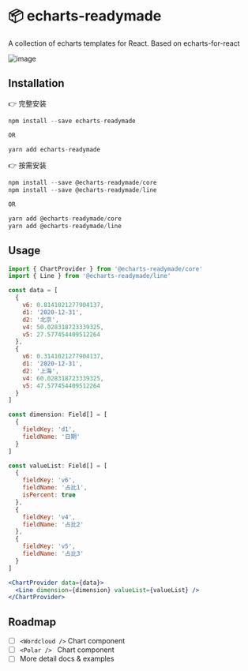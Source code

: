 # 📦 echarts-readymade
A collection of echarts templates for React. Based on echarts-for-react

![image](https://user-images.githubusercontent.com/259410/149125342-642de741-e3e0-43ec-9df7-b546f462dd38.png)


## Installation

👉 完整安装
```js
npm install --save echarts-readymade

OR

yarn add echarts-readymade
```
👉 按需安装
```js
npm install --save @echarts-readymade/core
npm install --save @echarts-readymade/line

OR

yarn add @echarts-readymade/core
yarn add @echarts-readymade/line
```

## Usage

```jsx
import { ChartProvider } from '@echarts-readymade/core'
import { Line } from '@echarts-readymade/line'

const data = [
  {
    v6: 0.8141021277904137,
    d1: '2020-12-31',
    d2: '北京',
    v4: 50.028318723339325,
    v5: 27.577454409512264
  },
  {
    v6: 0.3141021277904137,
    d1: '2020-12-31',
    d2: '上海',
    v4: 60.028318723339325,
    v5: 47.577454409512264
  }
]

const dimension: Field[] = [
  {
    fieldKey: 'd1',
    fieldName: '日期'
  }
]

const valueList: Field[] = [
  {
    fieldKey: 'v6',
    fieldName: '占比1',
    isPercent: true
  },
  {
    fieldKey: 'v4',
    fieldName: '占比2'
  },
  {
    fieldKey: 'v5',
    fieldName: '占比3'
  }
]

<ChartProvider data={data}>
  <Line dimension={dimension} valueList={valueList} />
</ChartProvider>

```

## Roadmap

- [ ] `<Wordcloud />` Chart component
- [ ] `<Polar /> ` Chart component
- [ ] More detail docs & examples
